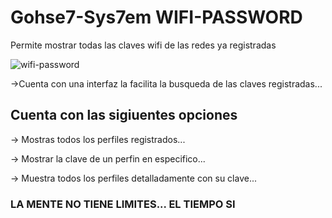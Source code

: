 # Gohse7-Sys7em WIFI-PASSWORD
Permite mostrar todas las claves wifi de las redes ya registradas

![wifi-password](https://github.com/gohset/WIFI-PASSWORD/assets/76674375/a98e803f-dfa0-4d5d-bf4f-0f79120a7853)

->Cuenta con una interfaz la facilita la busqueda de las claves registradas...

## Cuenta con las sigiuentes opciones

-> Mostras todos los perfiles registrados...

-> Mostrar la clave de un perfin en especifico...

-> Muestra todos los perfiles detalladamente con su clave...

### LA MENTE NO TIENE LIMITES... EL TIEMPO SI
